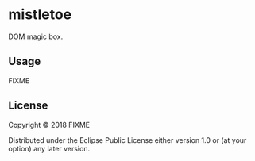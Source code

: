 # mistletoe

DOM magic box.

## Usage

FIXME

## License

Copyright © 2018 FIXME

Distributed under the Eclipse Public License either version 1.0 or (at
your option) any later version.
